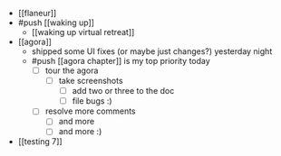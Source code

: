 - [[flaneur]]
- #push [[waking up]]
  - [[waking up virtual retreat]]
- [[agora]]
  - shipped some UI fixes (or maybe just changes?) yesterday night
  - #push [[agora chapter]] is my top priority today
    - [ ] tour the agora
      - [ ] take screenshots
        - [ ] add two or three to the doc
        - [ ] file bugs :)
    - [ ] resolve more comments
      - [ ] and more
      - [ ] and more :)
- [[testing 7]]
